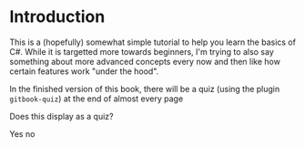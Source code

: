 # Introduction
This is a (hopefully) somewhat simple tutorial to help you learn the basics of C#.&#10;&#13;
While it is targetted more towards beginners, I'm trying to also say something about more advanced concepts every now and then like how certain features work "under the hood".

In the finished version of this book, there will be a quiz (using the plugin `gitbook-quiz`) at the end of almost every page

<quiz>
    <question multiple>
        <p>Does this display as a quiz?</p>
        <answer correct>Yes</answer>
        <answer>no</answer>
    </question>
</quiz>